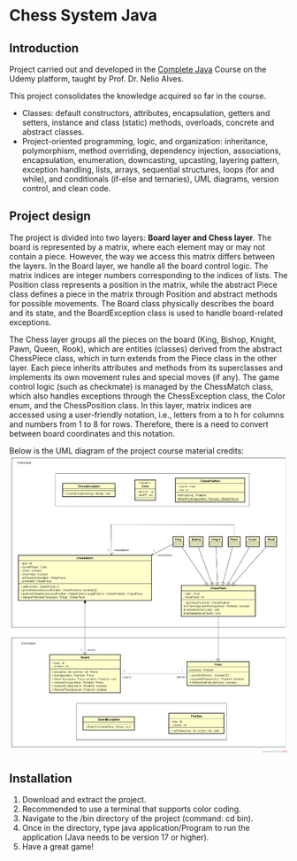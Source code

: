 # Chess System Java 
## Introduction
Project carried out and developed in the [Complete Java](https://www.udemy.com/course/java-curso-completo/) Course on the Udemy platform, taught by Prof. Dr. Nelio Alves.

This project consolidates the knowledge acquired so far in the course.

* Classes: default constructors, attributes, encapsulation, getters and setters, instance and class (static) methods, overloads, concrete and abstract classes.
* Project-oriented programming, logic, and organization: inheritance, polymorphism, method overriding, dependency injection, associations, encapsulation, enumeration, downcasting, upcasting, layering pattern, exception handling, lists, arrays, sequential structures, loops (for and while), and conditionals (if-else and ternaries), UML diagrams, version control, and clean code.

## Project design 

The project is divided into two layers: **Board layer and Chess layer**. The board is represented by a matrix, where each element may or may not contain a piece. However, the way we access this matrix differs between the layers. In the Board layer, we handle all the board control logic. The matrix indices are integer numbers corresponding to the indices of lists. The Position class represents a position in the matrix, while the abstract Piece class defines a piece in the matrix through Position and abstract methods for possible movements. The Board class physically describes the board and its state, and the BoardException class is used to handle board-related exceptions.

The Chess layer groups all the pieces on the board (King, Bishop, Knight, Pawn, Queen, Rook), which are entities (classes) derived from the abstract ChessPiece class, which in turn extends from the Piece class in the other layer. Each piece inherits attributes and methods from its superclasses and implements its own movement rules and special moves (if any). The game control logic (such as checkmate) is managed by the ChessMatch class, which also handles exceptions through the ChessException class, the Color enum, and the ChessPosition class. In this layer, matrix indices are accessed using a user-friendly notation, i.e., letters from a to h for columns and numbers from 1 to 8 for rows. Therefore, there is a need to convert between board coordinates and this notation.

Below is the UML diagram of the project course material credits:
![](https://github.com/Lucass-Alvess/chess-system-java/blob/main/assets/images/chess-system-design.png)

## Installation
1. Download and extract the project.
2. Recommended to use a terminal that supports color coding.
3. Navigate to the /bin directory of the project (command: cd bin).
4. Once in the directory, type java application/Program to run the application (Java needs to be version 17 or higher).
5. Have a great game!
